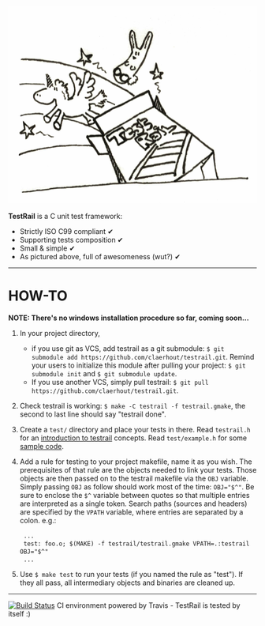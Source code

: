 ![logo](https://github.com/fclaerho/testrail/raw/master/testrail-logo.png)

**TestRail** is a C unit test framework:
* Strictly ISO C99 compliant ✔
* Supporting tests composition ✔
* Small & simple ✔
* As pictured above, full of awesomeness (wut?) ✔

-------------------------------------------------------------------------------

# HOW-TO

**NOTE: There's no windows installation procedure so far, coming soon...**

1. In your project directory,
   * if you use git as VCS, add testrail as a git submodule:
     `$ git submodule add https://github.com/claerhout/testrail.git`.
     Remind your users to initialize this module after pulling your project:
     `$ git submodule init` and `$ git submodule update`.
   * If you use another VCS, simply pull testrail:
     `$ git pull https://github.com/claerhout/testrail.git`.
2. Check testrail is working: `$ make -C testrail -f testrail.gmake`,
   the second to last line should say "testrail done".
3. Create a `test/` directory and place your tests in there.
   Read `testrail.h` for an [introduction to testrail](https://github.com/claerhout/testrail/blob/master/testrail.h) concepts.
   Read `test/example.h` for some [sample code](https://github.com/claerhout/testrail/blob/master/test/example.c).
4. Add a rule for testing to your project makefile, name it as you wish.
   The prerequisites of that rule are the objects needed to link your tests.
   Those objects are then passed on to the testrail makefile via the `OBJ` variable.
   Simply passing `OBJ` as follow should work most of the time: `OBJ="$^"`.
   Be sure to enclose the `$^` variable between quotes so that multiple entries are interpreted as a single token.
   Search paths (sources and headers) are specified by the `VPATH` variable, where entries are separated by a colon.
   e.g.:

		...
		test: foo.o; $(MAKE) -f testrail/testrail.gmake VPATH=.:testrail OBJ="$^"
		...

5. Use `$ make test` to run your tests (if you named the rule as "test").
   If they all pass, all intermediary objects and binaries are cleaned up.

-------------------------------------------------------------------------------

[![Build Status](https://secure.travis-ci.org/fclaerho/testrail.png?branch=master)](http://travis-ci.org/claerhout/testrail)
CI environment powered by Travis - TestRail is tested by itself :)
